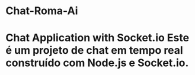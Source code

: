 # Chat-Roma-Ai
# Chat Application with Socket.io  Este é um projeto de chat em tempo real construído com Node.js e Socket.io. 

